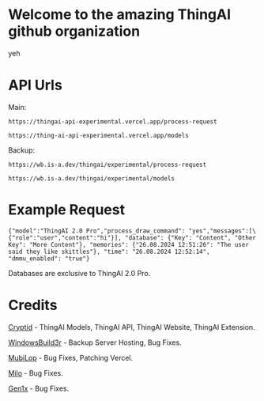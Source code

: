 # Welcome to the amazing ThingAI github organization
yeh
# API Urls
Main:
```
https://thingai-api-experimental.vercel.app/process-request
```
```
https://thing-ai-api-experimental.vercel.app/models
```
Backup:
```
https://wb.is-a.dev/thingai/experimental/process-request
```
```
https://wb.is-a.dev/thingai/experimental/models
```
# Example Request
```
{"model":"ThingAI 2.0 Pro","process_draw_command": "yes","messages":[\{"role":"user","content":"hi"}], "database": {"Key": "Content", "Other Key": "More Content"}, "memories": {"26.08.2024 12:51:26": "The user said they like skittles"}, "time": "26.08.2024 12:52:14", "dmmu_enabled": "true"}
```

Databases are exclusive to ThingAI 2.0 Pro.

# Credits
[Cryptid](https://github.com/NotCryptid) - ThingAI Models, ThingAI API, ThingAI Website, ThingAI Extension.

[WindowsBuild3r](https://github.com/davidctinescu) - Backup Server Hosting, Bug Fixes.

[MubiLop](https://github.com/cicerorph) - Bug Fixes, Patching Vercel.

[Milo](https://github.com/MiloDev123) - Bug Fixes.

[Gen1x](https://github.com/Gen1x-ALT/) - Bug Fixes.
